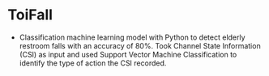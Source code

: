 # ToiFall

- Classification machine learning model with Python to detect elderly restroom falls with an accuracy of 80%. Took Channel State Information (CSI) as input and used Support Vector Machine Classification to identify the type of action the CSI recorded. 
